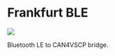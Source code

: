 <h1>Frankfurt BLE</h1>

<img src="http://grodansparadis.com/images/vscp_logo.jpg" />

Bluetooth LE to CAN4VSCP bridge.
